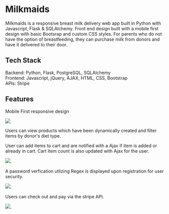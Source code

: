 # Milkmaids

Milkmaids is a responsive breast milk delivery web app built in Python with Javascript, Flask & SQLAlchemy. Front end design built with a mobile first design with basic Bootsrap and custom CSS styles.
For parents who do not have the option of breastfeeding, they can purchase milk from donors and have it delivered to their door.

## Tech Stack

Backend: Python, Flask, PostgreSQL, SQLAlchemy  
Frontend: Javascript, jQuery, AJAX, HTML, CSS, Bootstrap  
APIs: Stripe  

## Features  
Mobile First responsive design  

![](https://user-images.githubusercontent.com/11779887/31973843-f421d4aa-b8dc-11e7-87b3-ae87ea54e546.png)  

Users can view products which have been dynamically created and filter items by donor's diet type.  

User can add items to cart and are notified with a Ajax  if item is added or already in cart. Cart item count is also updated with Ajax for the user.  

![](https://user-images.githubusercontent.com/11779887/31973867-128d928a-b8dd-11e7-8976-56a35ee709c5.png).  

A password verfication utlizing Regex is displayed upon registration for user security.  

![](https://user-images.githubusercontent.com/11779887/31973728-63ac2150-b8dc-11e7-9d69-df4a67262c7a.png).  

Users can check out and pay via the stripe API.  

![](https://user-images.githubusercontent.com/11779887/31973756-83e150f8-b8dc-11e7-9b8a-e8fd9a2d1690.png).  
